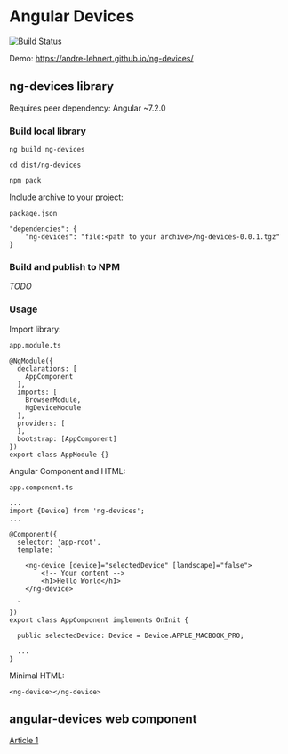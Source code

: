 # Angular Devices

[![Build Status](https://travis-ci.org/andre-lehnert/ng-devices.svg?branch=master)](https://travis-ci.org/andre-lehnert/ng-devices)

Demo: https://andre-lehnert.github.io/ng-devices/


## ng-devices library

Requires peer dependency: Angular ~7.2.0

### Build local library

`ng build ng-devices`

`cd dist/ng-devices`

`npm pack`

Include archive to your project:

```
package.json

"dependencies": {
    "ng-devices": "file:<path to your archive>/ng-devices-0.0.1.tgz"
}
```

### Build and publish to NPM

_TODO_

### Usage

Import library:
```
app.module.ts

@NgModule({
  declarations: [
    AppComponent
  ],
  imports: [
    BrowserModule,
    NgDeviceModule
  ],
  providers: [
  ],
  bootstrap: [AppComponent]
})
export class AppModule {}
```

Angular Component and HTML:
```
app.component.ts

...
import {Device} from 'ng-devices';
...

@Component({
  selector: 'app-root',
  template: `
  
    <ng-device [device]="selectedDevice" [landscape]="false">
        <!-- Your content -->
        <h1>Hello World</h1>
    </ng-device>

  `
})
export class AppComponent implements OnInit {

  public selectedDevice: Device = Device.APPLE_MACBOOK_PRO;

  ...
}
```

Minimal HTML:
```
<ng-device></ng-device>
```


## angular-devices web component

[Article 1](https://medium.com/@kitson.mac/wrapping-an-angular-app-in-a-custom-element-web-component-angular-element-in-4-simple-steps-ded3554e9006)
